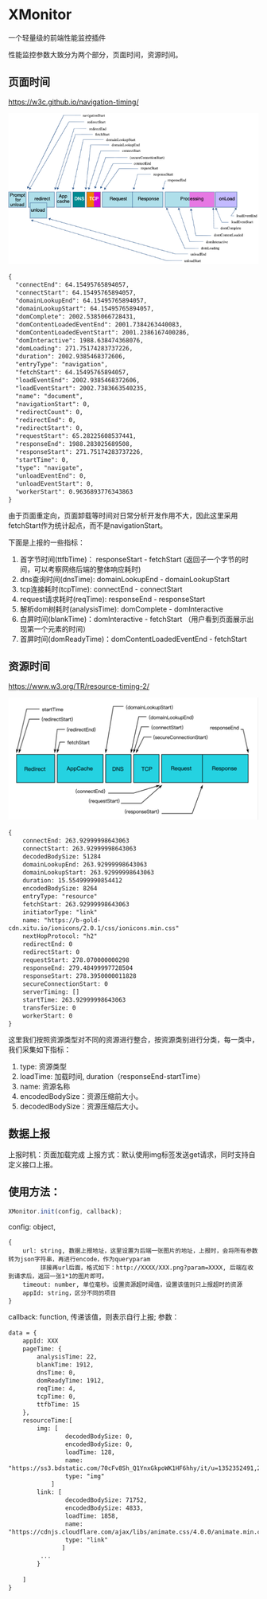 # XMonitor

一个轻量级的前端性能监控插件

性能监控参数大致分为两个部分，页面时间，资源时间。

## 页面时间

https://w3c.github.io/navigation-timing/

![Navigation Timing ](./imgs/level2.png)

```
{
  "connectEnd": 64.15495765894057,
  "connectStart": 64.15495765894057,
  "domainLookupEnd": 64.15495765894057,
  "domainLookupStart": 64.15495765894057,
  "domComplete": 2002.5385066728431,
  "domContentLoadedEventEnd": 2001.7384263440083,
  "domContentLoadedEventStart": 2001.2386167400286,
  "domInteractive": 1988.638474368076,
  "domLoading": 271.75174283737226,
  "duration": 2002.9385468372606,
  "entryType": "navigation",
  "fetchStart": 64.15495765894057,
  "loadEventEnd": 2002.9385468372606,
  "loadEventStart": 2002.7383663540235,
  "name": "document",
  "navigationStart": 0,
  "redirectCount": 0,
  "redirectEnd": 0,
  "redirectStart": 0,
  "requestStart": 65.28225608537441,
  "responseEnd": 1988.283025689508,
  "responseStart": 271.75174283737226,
  "startTime": 0,
  "type": "navigate",
  "unloadEventEnd": 0,
  "unloadEventStart": 0,
  "workerStart": 0.9636893776343863
}
```

由于页面重定向，页面卸载等时间对日常分析开发作用不大，因此这里采用fetchStart作为统计起点，而不是navigationStart。

下面是上报的一些指标：

1. 首字节时间(ttfbTime)： responseStart - fetchStart  (返回子一个字节的时间，可以考察网络后端的整体响应耗时)
2. dns查询时间(dnsTime):  domainLookupEnd - domainLookupStart
3. tcp连接耗时(tcpTime):  connectEnd - connectStart
4. request请求耗时(reqTime): responseEnd - responseStart
5. 解析dom树耗时(analysisTime): domComplete - domInteractive
6. 白屏时间(blankTime)：domInteractive - fetchStart  （用户看到页面展示出现第一个元素的时间）
7. 首屏时间(domReadyTime)：domContentLoadedEventEnd - fetchStart



## 资源时间

https://www.w3.org/TR/resource-timing-2/

![Resource Timing](./imgs/resource.png)

```
{
    connectEnd: 263.92999998643063
    connectStart: 263.92999998643063
    decodedBodySize: 51284
    domainLookupEnd: 263.92999998643063
    domainLookupStart: 263.92999998643063
    duration: 15.554999990854412
    encodedBodySize: 8264
    entryType: "resource"
    fetchStart: 263.92999998643063
    initiatorType: "link"
    name: "https://b-gold-cdn.xitu.io/ionicons/2.0.1/css/ionicons.min.css"
    nextHopProtocol: "h2"
    redirectEnd: 0
    redirectStart: 0
    requestStart: 278.070000000298
    responseEnd: 279.48499997728504
    responseStart: 278.3950000011828
    secureConnectionStart: 0
    serverTiming: []
    startTime: 263.92999998643063
    transferSize: 0
    workerStart: 0
}
```

这里我们按照资源类型对不同的资源进行整合，按资源类别进行分类，每一类中，我们采集如下指标：

1. type: 资源类型
2. loadTime:  加载时间,  duration（responseEnd-startTime）
3. name: 资源名称
4. encodedBodySize：资源压缩前大小。
5. decodedBodySize：资源压缩后大小。



## 数据上报

上报时机：页面加载完成
上报方式：默认使用img标签发送get请求，同时支持自定义接口上报。


## 使用方法：

```javascript
XMonitor.init(config, callback);
```

config: object,  
```
{
    url: string, 数据上报地址，这里设置为后端一张图片的地址，上报时，会将所有参数转为json字符串，再进行encode，作为queryparam
         拼接再url后面，格式如下：http://XXXX/XXX.png?param=XXXX, 后端在收到请求后，返回一张1*1的图片即可。
    timeout: number, 单位毫秒。设置资源超时阈值，设置该值则只上报超时的资源
    appId: string，区分不同的项目
}
```

callback: function, 传递该值，则表示自行上报;
参数：
```
data = {
    appId: XXX
    pageTime: {
        analysisTime: 22,
        blankTime: 1912,
        dnsTime: 0,
        domReadyTime: 1912,
        reqTime: 4,
        tcpTime: 0,
        ttfbTime: 15
    },
    resourceTime:[
        img: [
                decodedBodySize: 0,
                encodedBodySize: 0,
                loadTime: 128,
                name: "https://ss3.bdstatic.com/70cFv8Sh_Q1YnxGkpoWK1HF6hhy/it/u=1352352491,2589003526&fm=26&gp=0.jpg",
                type: "img"
            ]       
        link: [
                decodedBodySize: 71752,
                encodedBodySize: 4833,
                loadTime: 1858,
                name: "https://cdnjs.cloudflare.com/ajax/libs/animate.css/4.0.0/animate.min.css",
                type: "link"    
               ]
         ...         
        }
       
    ]
}
```


